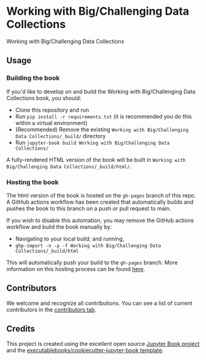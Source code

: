 # Working with Big/Challenging Data Collections

Working with Big/Challenging Data Collections

## Usage

### Building the book

If you'd like to develop on and build the Working with Big/Challenging Data Collections book, you should:

- Clone this repository and run
- Run `pip install -r requirements.txt` (it is recommended you do this within a virtual environment)
- (Recommended) Remove the existing `Working with Big/Challenging Data Collections/_build/` directory
- Run `jupyter-book build Working with Big/Challenging Data Collections/`

A fully-rendered HTML version of the book will be built in `Working with Big/Challenging Data Collections/_build/html/`.

### Hosting the book

The html version of the book is hosted on the `gh-pages` branch of this repo. A GitHub actions workflow has been created that automatically builds and pushes the book to this branch on a push or pull request to main.

If you wish to disable this automation, you may remove the GitHub actions workflow and build the book manually by:

- Navigating to your local build; and running,
- `ghp-import -n -p -f Working with Big/Challenging Data Collections/_build/html`

This will automatically push your build to the `gh-pages` branch. More information on this hosting process can be found [here](https://jupyterbook.org/publish/gh-pages.html#manually-host-your-book-with-github-pages).

## Contributors

We welcome and recognize all contributions. You can see a list of current contributors in the [contributors tab](https://github.com/ACDguide/BigData/graphs/contributors).

## Credits

This project is created using the excellent open source [Jupyter Book project](https://jupyterbook.org/) and the [executablebooks/cookiecutter-jupyter-book template](https://github.com/executablebooks/cookiecutter-jupyter-book).
